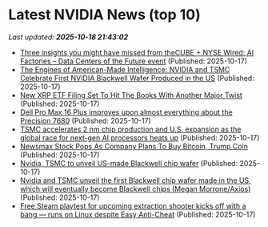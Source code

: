# Latest NVIDIA News (top 10)
_Last updated: **2025-10-18 21:43:02**_

- [Three insights you might have missed from theCUBE + NYSE Wired: AI Factories – Data Centers of the Future event](https://siliconangle.com/2025/10/17/ai-governance-define-data-centers-aifactoriesdatacenters/) (Published: 2025-10-17)
- [The Engines of American-Made Intelligence: NVIDIA and TSMC Celebrate First NVIDIA Blackwell Wafer Produced in the US](https://blogs.nvidia.com/blog/tsmc-blackwell-manufacturing/) (Published: 2025-10-17)
- [New XRP ETF Filing Set To Hit The Books With Another Major Twist](https://bitcoinist.com/new-xrp-etf-filing-coming/) (Published: 2025-10-17)
- [Dell Pro Max 16 Plus improves upon almost everything about the Precision 7680](https://www.notebookcheck.net/Dell-Pro-Max-16-Plus-improves-upon-almost-everything-about-the-Precision-7680.1138375.0.html) (Published: 2025-10-17)
- [TSMC accelerates 2 nm chip production and U.S. expansion as the global race for next-gen AI processors heats up](https://www.notebookcheck.net/TSMC-accelerates-2-nm-chip-production-and-U-S-expansion-as-the-global-race-for-next-gen-AI-processors-heats-up.1141018.0.html) (Published: 2025-10-17)
- [Newsmax Stock Pops As Company Plans To Buy Bitcoin, Trump Coin](https://finance.yahoo.com/news/newsmax-stock-pops-company-plans-203208200.html) (Published: 2025-10-17)
- [Nvidia, TSMC to unveil US-made Blackwell chip wafer](https://biztoc.com/x/02fa915cda6a380e) (Published: 2025-10-17)
- [Nvidia and TSMC unveil the first Blackwell chip wafer made in the US, which will eventually become Blackwell chips (Megan Morrone/Axios)](https://www.techmeme.com/251017/p31) (Published: 2025-10-17)
- [Free Steam playtest for upcoming extraction shooter kicks off with a bang — runs on Linux despite Easy Anti-Cheat](https://www.notebookcheck.net/Free-Steam-playtest-for-upcoming-extraction-shooter-kicks-off-with-a-bang-runs-on-Linux-despite-Easy-Anti-Cheat.1141002.0.html) (Published: 2025-10-17)
